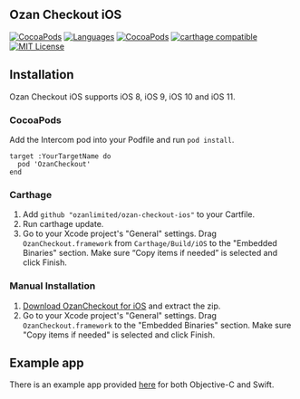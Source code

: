 ## Ozan Checkout iOS

[![CocoaPods](https://img.shields.io/badge/platform-ios-orange.svg)](https://cocoapods.org/pods/OzanCheckout)
[![Languages](https://img.shields.io/badge/languages-ObjC%20%7C%20%20Swift-orange.svg?maxAge=2592000)](https://github.com/intercom/intercom-ios)
[![CocoaPods](https://img.shields.io/badge/pod-0.0.1-blue.svg)](https://cocoapods.org/pods/OzanCheckout)
[![carthage compatible](https://img.shields.io/badge/Carthage-compatible-brightgreen.svg)](https://github.com/Carthage/Carthage)
[![MIT License](https://img.shields.io/github/license/mashape/apistatus.svg)](https://www.apache.org/licenses/LICENSE-2.0.html)

## Installation

Ozan Checkout iOS supports iOS 8, iOS 9, iOS 10 and iOS 11.

### CocoaPods
Add the Intercom pod into your Podfile and run `pod install`.

    target :YourTargetName do
      pod 'OzanCheckout'
    end

### Carthage
1. Add `github "ozanlimited/ozan-checkout-ios"` to your Cartfile.
2. Run carthage update.
3. Go to your Xcode project's "General" settings. Drag `OzanCheckout.framework` from `Carthage/Build/iOS` to the "Embedded Binaries" section. Make sure “Copy items if needed” is selected and click Finish.

### Manual Installation

1. [Download OzanCheckout for iOS](https://github.com/ozanlimited/ozan-checkout-ios/archive/master.zip) and extract the zip.
2. Go to your Xcode project's "General" settings. Drag `OzanCheckout.framework` to the "Embedded Binaries" section. Make sure "Copy items if needed" is selected and click Finish.

## Example app
There is an example app provided [here](https://github.com/ozanlimited/ozan-checkout-ios/tree/master/Examples) for both Objective-C and Swift.

